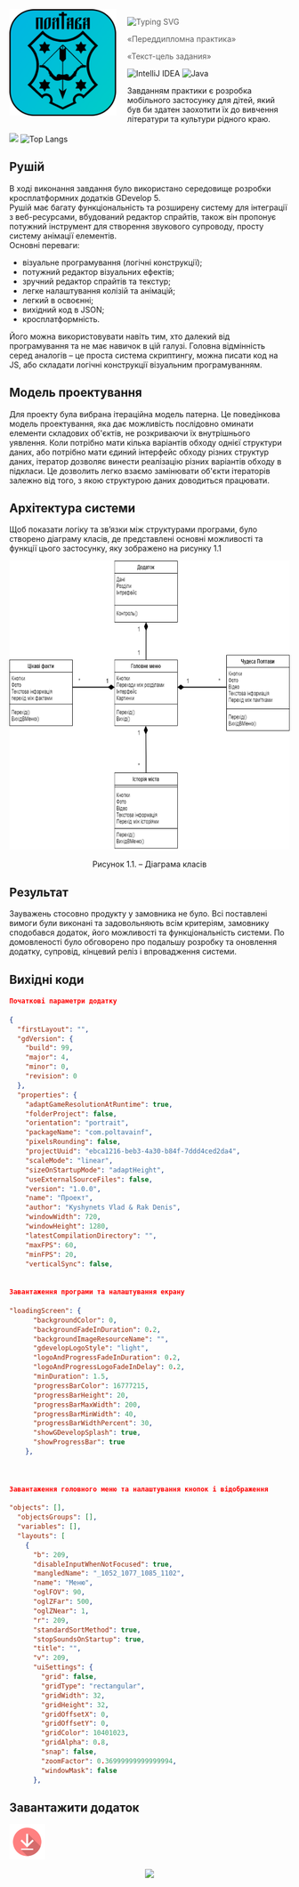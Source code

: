 <img src="https://github.com/KyshynetsVlad/Poltava/blob/main/APK/assets/LogoProject.png" align="left" width="192px" height="192px"/>

<img align="left" width="0" height="192px" hspace="10"/>

> ![Typing SVG](https://readme-typing-svg.herokuapp.com?size=30&color=F7F7F7&lines=Time+Accounting)
> 
> «Переддипломна практика» 
> 
> «Текст-цель задания» 

![IntelliJ IDEA](https://img.shields.io/badge/IntelliJIDEA-000000.svg?style=for-the-badge&logo=intellij-idea&logoColor=white)
![Java](https://img.shields.io/badge/java-%23ED8B00.svg?style=for-the-badge&logo=java&logoColor=white)

Завданням практики є розробка мобільного застосунку для дітей, який був би здатен заохотити їх до вивчення літератури та культури рідного краю.   
<br>![](https://github-profile-summary-cards.vercel.app/api/cards/profile-details?username=Vadym-Al&theme=solarized_dark)
![Top Langs](https://github-readme-stats.vercel.app/api/top-langs/?username=Vadym-Al&layout=compact)
## Рушій

В ході виконання завдання було використано середовище розробки кросплатформних додатків GDevelop 5.  
Рушій має багату функціональність та розширену систему для інтеграції з веб-ресурсами, вбудований редактор спрайтів, також він пропонує потужний інструмент для створення звукового супроводу, просту систему анімації елементів.  
Основні переваги:
-	візуальне програмування (логічні конструкції);
-	потужний редактор візуальних ефектів;
-	зручний редактор спрайтів та текстур; 
-	легке налаштування колізій та анімацій;
-	легкий в освоєнні;
-	вихідний код в JSON;
-	кросплатформність.  

Його можна використовувати навіть тим, хто далекий від програмування та не має навичок в цій галузі. Головна відмінність серед аналогів – це проста система скриптингу, можна писати код на JS, або складати логічні конструкції візуальним програмуванням.


## Модель проектування

Для проекту була вибрана ітераційна модель патерна. Це поведінкова модель проектування, яка дає можливість послідовно оминати елементи складових об'єктів, не розкриваючи їх внутрішнього уявлення. Коли потрібно мати кілька варіантів обходу однієї структури даних, або потрібно мати єдиний інтерфейс обходу різних структур даних, ітератор дозволяє винести реалізацію різних варіантів обходу в підкласи. Це дозволить легко взаємо замінювати об'єкти ітераторів залежно від того, з якою структурою даних доводиться працювати.


## Архітектура системи

Щоб показати логіку та зв’язки між структурами програми, було створено діаграму класів, де представлені основні можливості та функції цього застосунку, яку зображено на рисунку 1.1

<p align="center"><img src="https://github.com/KyshynetsVlad/Poltava/blob/main/Practic_Interface/Классы.png" width="720px" height="520px"/><p/>
<p align="center">Рисунок 1.1. – Діаграма класів</p>


## Результат

Зауважень стосовно продукту у замовника не було. Всі поставлені вимоги були виконані та задовольняють всім критеріям, замовнику сподобався додаток, його можливості та функціональність системи. По домовленості було обговорено про подальшу розробку та оновлення додатку, супровід, кінцевий реліз і впровадження системи.

## Вихідні коди

```json
Початкові параметри додатку

{
  "firstLayout": "",
  "gdVersion": {
    "build": 99,
    "major": 4,
    "minor": 0,
    "revision": 0
  },
  "properties": {
    "adaptGameResolutionAtRuntime": true,
    "folderProject": false,
    "orientation": "portrait",
    "packageName": "com.poltavainf",
    "pixelsRounding": false,
    "projectUuid": "ebca1216-beb3-4a30-b84f-7ddd4ced2da4",
    "scaleMode": "linear",
    "sizeOnStartupMode": "adaptHeight",
    "useExternalSourceFiles": false,
    "version": "1.0.0",
    "name": "Проект",
    "author": "Kyshynets Vlad & Rak Denis",
    "windowWidth": 720,
    "windowHeight": 1280,
    "latestCompilationDirectory": "",
    "maxFPS": 60,
    "minFPS": 20,
    "verticalSync": false,
    

Завантаження програми та налаштування екрану

"loadingScreen": {
      "backgroundColor": 0,
      "backgroundFadeInDuration": 0.2,
      "backgroundImageResourceName": "",
      "gdevelopLogoStyle": "light",
      "logoAndProgressFadeInDuration": 0.2,
      "logoAndProgressLogoFadeInDelay": 0.2,
      "minDuration": 1.5,
      "progressBarColor": 16777215,
      "progressBarHeight": 20,
      "progressBarMaxWidth": 200,
      "progressBarMinWidth": 40,
      "progressBarWidthPercent": 30,
      "showGDevelopSplash": true,
      "showProgressBar": true
    }, 



Завантаження головного меню та налаштування кнопок і відображення

"objects": [],
  "objectsGroups": [],
  "variables": [],
  "layouts": [
    {
      "b": 209,
      "disableInputWhenNotFocused": true,
      "mangledName": "_1052_1077_1085_1102",
      "name": "Меню",
      "oglFOV": 90,
      "oglZFar": 500,
      "oglZNear": 1,
      "r": 209,
      "standardSortMethod": true,
      "stopSoundsOnStartup": true,
      "title": "",
      "v": 209,
      "uiSettings": {
        "grid": false,
        "gridType": "rectangular",
        "gridWidth": 32,
        "gridHeight": 32,
        "gridOffsetX": 0,
        "gridOffsetY": 0,
        "gridColor": 10401023,
        "gridAlpha": 0.8,
        "snap": false,
        "zoomFactor": 0.36999999999999994,
        "windowMask": false
      }, 
```

## Завантажити додаток  

[<img src="https://github.com/KyshynetsVlad/Poltava/blob/main/Practic_Interface/download-1915749__480.png" width="64px" height="64px"/>](https://drive.google.com/file/d/1SD6d-Ml3ZV9MV_HDaUsjxuhuMEfsy_4k/view?usp=sharing)  
<p align="center"><img src="http://qrcoder.ru/code/?https%3A%2F%2Fdrive.google.com%2Ffile%2Fd%2F1SD6d-Ml3ZV9MV_HDaUsjxuhuMEfsy_4k%2Fview%3Fusp%3Dsharing&4&0"/></p>



